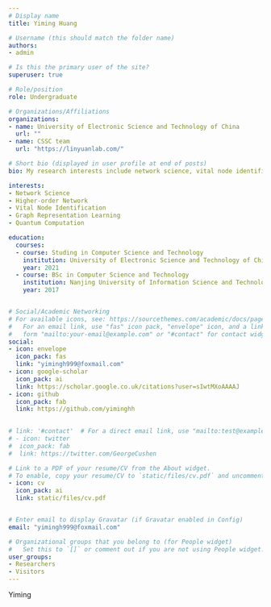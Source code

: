 ```yaml
---
# Display name
title: Yiming Huang 

# Username (this should match the folder name)
authors:
- admin

# Is this the primary user of the site?
superuser: true

# Role/position
role: Undergraduate

# Organizations/Affiliations
organizations:
- name: University of Electronic Science and Technology of China 
  url: ""
- name: CSSC team
  url: "https://linyuanlab.com/"

# Short bio (displayed in user profile at end of posts)
bio: My research interests include network science, vital node identification, and graph learning.

interests:
- Network Science
- Higher-order Network
- Vital Node Identification
- Graph Representation Learning
- Quantum Computation

education:
  courses:
  - course: Studing in Computer Science and Technology
    institution: University of Electronic Science and Technology of China (UESTC)
    year: 2021
  - course: BSc in Computer Science and Technology
    institution: Nanjing University of Information Science and Technology (NUIST)
    year: 2017


# Social/Academic Networking
# For available icons, see: https://sourcethemes.com/academic/docs/page-builder/#icons
#   For an email link, use "fas" icon pack, "envelope" icon, and a link in the
#   form "mailto:your-email@example.com" or "#contact" for contact widget.
social:
- icon: envelope
  icon_pack: fas
  link: "yimingh999@foxmail.com"
- icon: google-scholar
  icon_pack: ai
  link: https://scholar.google.co.uk/citations?user=sIwtMXoAAAAJ
- icon: github
  icon_pack: fab
  link: https://github.com/yiminghh

  
# link: '#contact'  # For a direct email link, use "mailto:test@example.org".
# - icon: twitter
#  icon_pack: fab
#  link: https://twitter.com/GeorgeCushen

# Link to a PDF of your resume/CV from the About widget.
# To enable, copy your resume/CV to `static/files/cv.pdf` and uncomment the lines below.
- icon: cv
  icon_pack: ai
  link: static/files/cv.pdf


# Enter email to display Gravatar (if Gravatar enabled in Config)
email: "yimingh999@foxmail.com"

# Organizational groups that you belong to (for People widget)
#   Set this to `[]` or comment out if you are not using People widget.
user_groups:
- Researchers
- Visitors
---
```

Yiming


